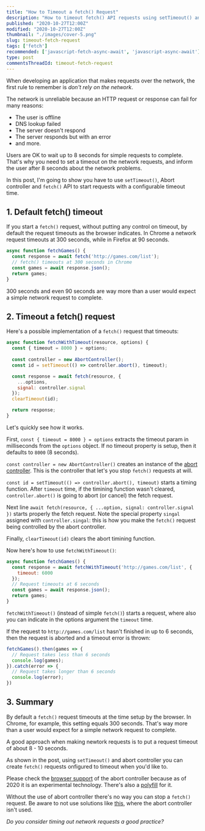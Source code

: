 ```yaml
---
title: "How to Timeout a fetch() Request"
description: "How to timeout fetch() API requests using setTimeout() and abort controller."
published: "2020-10-27T12:00Z"
modified: "2020-10-27T12:00Z"
thumbnail: "./images/cover-5.png"
slug: timeout-fetch-request
tags: ['fetch']
recommended: ['javascript-fetch-async-await', 'javascript-async-await']
type: post
commentsThreadId: timeout-fetch-request
---
```


When developing an application that makes requests over the network, the first rule to remember is *don't rely on the network*.  

The network is unreliable because an HTTP request or response can fail for many reasons: 

* The user is offline
* DNS lookup failed
* The server doesn't respond
* The server responds but with an error
* and more.  

Users are OK to wait up to 8 seconds for simple requests to complete. That's why you need to set a timeout on the network requests, and inform the user after 8 seconds about the network problems.  

In this post, I'm going to show you have to use `setTimeout()`, Abort controller and `fetch()` API to start requests with a configurable timeout time.  

## 1. Default fetch() timeout

If you start a `fetch()` request, without putting any control on timeout, by default the request timeouts as the browser indicates. In Chrome a network request timeouts at 300 seconds, while in Firefox at 90 seconds.  

```javascript
async function fetchGames() {
  const response = await fetch('http://games.com/list');
  // fetch() timeouts at 300 seconds in Chrome
  const games = await response.json();
  return games;
}
```

300 seconds and even 90 seconds are way more than a user would expect a simple network request to complete.  

## 2. Timeout a fetch() request

Here's a possible implementation of a `fetch()` request that timeouts:

```javascript
async function fetchWithTimeout(resource, options) {
  const { timeout = 8000 } = options;
  
  const controller = new AbortController();
  const id = setTimeout(() => controller.abort(), timeout);

  const response = await fetch(resource, {
    ...options,
    signal: controller.signal  
  });
  clearTimeout(id);

  return response;
}
```

Let's quickly see how it works.  

First, `const { timeout = 8000 } = options` extracts the timeout param in milliseconds from the `options` object. If no timeout property is setup, then it defaults to `8000` (8 seconds).  

`const controller = new AbortController()` creates an instance of the [abort controller](https://developer.mozilla.org/en-US/docs/Web/API/AbortController). This is the controller that let's you stop `fetch()` requests at will.  

`const id = setTimeout(() => controller.abort(), timeout)` starts a timing function. After `timeout` time, if the timining function wasn't cleared, `controller.abort()` is going to abort (or cancel) the fetch request.  

Next line `await fetch(resource, { ...option, signal: controller.signal })` starts properly the fetch request. Note the special property `singal` assigned with `controller.singal`: this is how you make the `fetch()` request being controlled by the abort controller.  

Finally, `clearTimeout(id)` clears the abort timining function.  

Now here's how to use `fetchWithTimeout()`:

```javascript
async function fetchGames() {
  const response = await fetchWithTimeout('http://games.com/list', {
    timeout: 6000
  });
  // Request timeouts at 6 seconds
  const games = await response.json();
  return games;
}
```

`fetchWithTimeout()` (instead of simple `fetch()`) starts a request, where also you can indicate in the options argument the `timeout` time.  

If the request to `http://games.com/list` hasn't finished in up to 6 seconds, then the request is aborted and a timeout error is thrown:

```javascript
fetchGames().then(games => {
  // Request takes less than 6 seconds
  console.log(games);
}).catch(error => {
  // Request takes longer than 6 seconds
  console.log(error);
})
```

## 3. Summary

By default a `fetch()` request timeouts at the time setup by the browser. In Chrome, for example, this setting equals 300 seconds. That's way more than a user would expect for a simple network request to complete.  

A good approach when making newtork requests is to put a request timeout of about 8 - 10 seconds.  

As shown in the post, using `setTimeout()` and abort controller you can create `fetch()` requests onfigured to timeout when you'd like to.  

Please check the [browser support](https://caniuse.com/?search=abort%20controller) of the abort controller because as of 2020 it is an experimental technology. There's also a [polyfill](https://github.com/mo/abortcontroller-polyfill) for it.  

Without the use of abort controller there's no way you can stop a `fetch()` request. Be aware to not use solutions like [this](https://stackoverflow.com/a/46946573/1894471), where the abort controller isn't used.  

*Do you consider timing out network requests a good practice?*